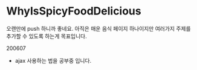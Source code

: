 # WhyIsSpicyFoodDelicious

오랜만에 push 하니까 좋네요.
아직은 매운 음식 페이지 하나이지만 여러가지 주제를 추가할 수 있도록 하는게 목표입니다.

200607 
- ajax 사용하는 법을 공부중 입니다.
